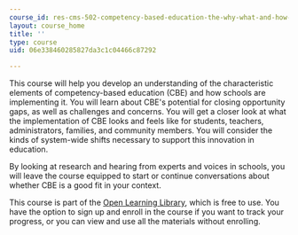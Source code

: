 ```yaml
---
course_id: res-cms-502-competency-based-education-the-why-what-and-how-spring-2020
layout: course_home
title: ''
type: course
uid: 06e338460285827da3c1c04466c87292

---
```

This course will help you develop an understanding of the characteristic elements of competency-based education (CBE) and how schools are implementing it. You will learn about CBE's potential for closing opportunity gaps, as well as challenges and concerns. You will get a closer look at what the implementation of CBE looks and feels like for students, teachers, administrators, families, and community members. You will consider the kinds of system-wide shifts necessary to support this innovation in education.

By looking at research and hearing from experts and voices in schools, you will leave the course equipped to start or continue conversations about whether CBE is a good fit in your context.

This course is part of the [Open Learning Library](https://openlearning.mit.edu/courses-programs/open-learning-library), which is free to use. You have the option to sign up and enroll in the course if you want to track your progress, or you can view and use all the materials without enrolling.
